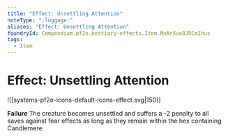 ```yaml
---
title: "Effect: Unsettling Attention"
noteType: ":luggage:"
aliases: "Effect: Unsettling Attention"
foundryId: Compendium.pf2e.bestiary-effects.Item.MxArXuo8JRCm1hus
tags:
  - Item
---
```


# Effect: Unsettling Attention
![[systems-pf2e-icons-default-icons-effect.svg|150]]

**Failure** The creature becomes unsettled and suffers a -2 penalty to all saves against fear effects as long as they remain within the hex containing Candlemere.
